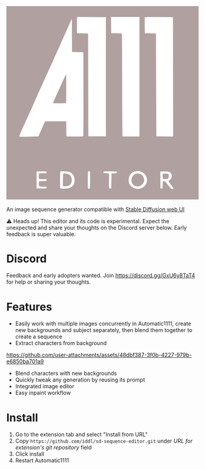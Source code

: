 ![Logo](logo.svg)

An image sequence generator compatible with [Stable Diffusion web UI](https://github.com/AUTOMATIC1111/stable-diffusion-webui)

⚠️ Heads up! This editor and its code is experimental. Expect the unexpected and share your thoughts on the Discord server below. Early feedback is super valuable.

# Discord

Feedback and early adopters wanted. Join https://discord.gg/GxU6y8TaT4 for help or sharing your thoughts.

# Features

- Easily work with multiple images concurrently in Automatic1111, create new backgrounds and subject separately, then blend them together to create a sequence
- Extract characters from background

https://github.com/user-attachments/assets/48dbf387-3f0b-4227-979b-e6850ba701a9

- Blend characters with new backgrounds
- Quickly tweak any generation by reusing its prompt
- Integrated image editor
- Easy inpaint workflow

# Install

1. Go to the extension tab and select "Install from URL"
2. Copy `https://github.com/iddl/sd-sequence-editor.git` under _URL for extension's git repository_ field
3. Click install
4. Restart Automatic1111
